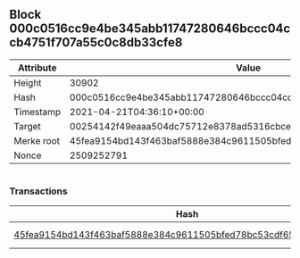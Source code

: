 ## Block 000c0516cc9e4be345abb11747280646bccc04ccb4751f707a55c0c8db33cfe8

Attribute | Value
--- | ---
Height | 30902
Hash | 000c0516cc9e4be345abb11747280646bccc04ccb4751f707a55c0c8db33cfe8
Timestamp | 2021-04-21T04:36:10+00:00
Target | 00254142f49eaaa504dc75712e8378ad5316cbcead634704b3734b6271167cc4
Merke root | 45fea9154bd143f463baf5888e384c9611505bfed78bc53cdf6535d89f96035c
Nonce | 2509252791

```

```

### Transactions

Hash | Amount
--- | ---
[45fea9154bd143f463baf5888e384c9611505bfed78bc53cdf6535d89f96035c](45fea9154bd143f463baf5888e384c9611505bfed78bc53cdf6535d89f96035c.md) | 10.00000000 SKEPTI 

